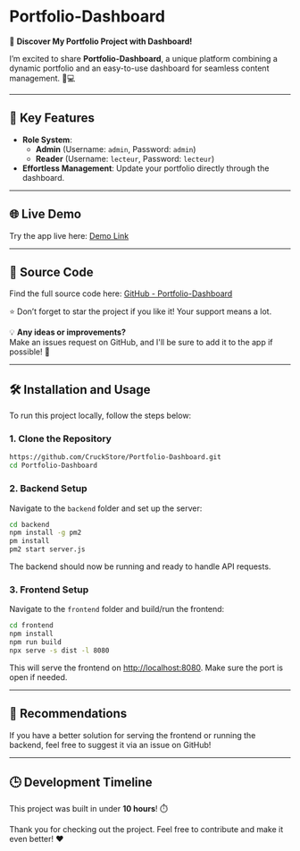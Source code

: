 # Portfolio-Dashboard

🚀 **Discover My Portfolio Project with Dashboard!**  

I’m excited to share **Portfolio-Dashboard**, a unique platform combining a dynamic portfolio and an easy-to-use dashboard for seamless content management. 🎨💻

---

## 🌟 Key Features

- **Role System**:
  - **Admin** (Username: `admin`, Password: `admin`)
  - **Reader** (Username: `lecteur`, Password: `lecteur`)
- **Effortless Management**: Update your portfolio directly through the dashboard.

---

## 🌐 Live Demo

Try the app live here: [Demo Link](http://83.150.218.36:8080/)

---

## 📂 Source Code

Find the full source code here: [GitHub - Portfolio-Dashboard](https://github.com/CruckStore/Portfolio-Dashboard)

⭐ Don’t forget to star the project if you like it! Your support means a lot. 

💡 **Any ideas or improvements?**  
Make an issues request on GitHub, and I'll be sure to add it to the app if possible! 🙌

---

## 🛠️ Installation and Usage

To run this project locally, follow the steps below:

### 1. Clone the Repository
```bash
https://github.com/CruckStore/Portfolio-Dashboard.git
cd Portfolio-Dashboard
```

### 2. Backend Setup
Navigate to the `backend` folder and set up the server:

```bash
cd backend
npm install -g pm2
pm install
pm2 start server.js
```

The backend should now be running and ready to handle API requests.

### 3. Frontend Setup
Navigate to the `frontend` folder and build/run the frontend:

```bash
cd frontend
npm install
npm run build
npx serve -s dist -l 8080
```

This will serve the frontend on [http://localhost:8080](http://localhost:8080). Make sure the port is open if needed.

---

## 🔧 Recommendations

If you have a better solution for serving the frontend or running the backend, feel free to suggest it via an issue on GitHub!

---

## :clock3: Development Timeline

This project was built in under **10 hours**! ⏱️

Thank you for checking out the project. Feel free to contribute and make it even better! ❤️
